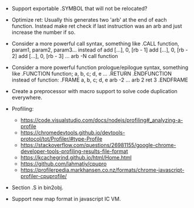 - Support exportable .SYMBOL that will not be relocated?

- Optimize ret: Usually this generates two 'arb' at the end of each function.
  Instead make ret check if last instruction was an arb and just increase the number if so.

- Consider a more powerful call syntax, something like
    .CALL function, param1, param2, param3...
  instead of
    add [...], 0, [rb - 1]
    add [...], 0, [rb - 2]
    add [...], 0, [rb - 3]
    ...
    arb -N
    call function

- Consider a more powerful function prologue/epilogue syntax, something like
    .FUNCTION function; a, b, c; d, e
      ...
      .RETURN
    .ENDFUNCTION
  instead of
    function:
    .FRAME a, b, c; d, e
      arb -2
      ...
      arb 2
      ret 3
    .ENDFRAME

- Create a preprocessor with macro support to solve code duplication everywhere.

- Profiling:
  - https://code.visualstudio.com/docs/nodejs/profiling#_analyzing-a-profile
  - https://chromedevtools.github.io/devtools-protocol/tot/Profiler/#type-Profile
  - https://stackoverflow.com/questions/26981155/google-chrome-developer-tools-profiling-results-file-format
  - https://kcachegrind.github.io/html/Home.html
  - https://github.com/lahmatiy/cpupro
  - https://profilerpedia.markhansen.co.nz/formats/chrome-javascript-profiler-cpuprofile/

- Section .S in bin2obj.
- Support new map format in javascript IC VM.
